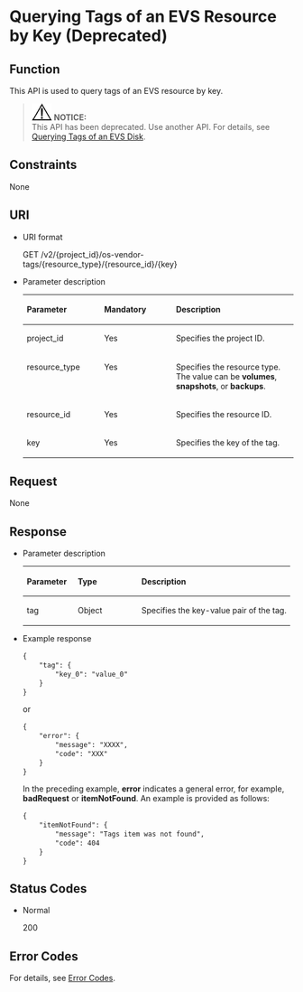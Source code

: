 # Querying Tags of an EVS Resource by Key \(Deprecated\)<a name="evs_04_2039"></a>

## Function<a name="section5299350116935"></a>

This API is used to query tags of an EVS resource by key.

>![](public_sys-resources/icon-notice.gif) **NOTICE:**   
>This API has been deprecated. Use another API. For details, see  [Querying Tags of an EVS Disk](querying-tags-of-an-evs-disk.md).  

## Constraints<a name="section4466609116935"></a>

None

## URI<a name="section1378135716935"></a>

-   URI format

    GET /v2/\{project\_id\}/os-vendor-tags/\{resource\_type\}/\{resource\_id\}/\{key\}

-   Parameter description

    <a name="table28484833104128"></a>
    <table><thead align="left"><tr id="row60547305104128"><th class="cellrowborder" valign="top" width="28.57%" id="mcps1.1.4.1.1"><p id="p5384679104128"><a name="p5384679104128"></a><a name="p5384679104128"></a>Parameter</p>
    </th>
    <th class="cellrowborder" valign="top" width="26.529999999999998%" id="mcps1.1.4.1.2"><p id="p33505894104128"><a name="p33505894104128"></a><a name="p33505894104128"></a>Mandatory</p>
    </th>
    <th class="cellrowborder" valign="top" width="44.9%" id="mcps1.1.4.1.3"><p id="p29622926104128"><a name="p29622926104128"></a><a name="p29622926104128"></a>Description</p>
    </th>
    </tr>
    </thead>
    <tbody><tr id="row50646790104128"><td class="cellrowborder" valign="top" width="28.57%" headers="mcps1.1.4.1.1 "><p id="p8749302104128"><a name="p8749302104128"></a><a name="p8749302104128"></a>project_id</p>
    </td>
    <td class="cellrowborder" valign="top" width="26.529999999999998%" headers="mcps1.1.4.1.2 "><p id="p37604871104128"><a name="p37604871104128"></a><a name="p37604871104128"></a>Yes</p>
    </td>
    <td class="cellrowborder" valign="top" width="44.9%" headers="mcps1.1.4.1.3 "><p id="p26095712104128"><a name="p26095712104128"></a><a name="p26095712104128"></a>Specifies the project ID.</p>
    </td>
    </tr>
    <tr id="row40869685152038"><td class="cellrowborder" valign="top" width="28.57%" headers="mcps1.1.4.1.1 "><p id="p33171521152058"><a name="p33171521152058"></a><a name="p33171521152058"></a>resource_type</p>
    </td>
    <td class="cellrowborder" valign="top" width="26.529999999999998%" headers="mcps1.1.4.1.2 "><p id="p2538652152058"><a name="p2538652152058"></a><a name="p2538652152058"></a>Yes</p>
    </td>
    <td class="cellrowborder" valign="top" width="44.9%" headers="mcps1.1.4.1.3 "><p id="p42707547152038"><a name="p42707547152038"></a><a name="p42707547152038"></a>Specifies the resource type. The value can be <strong id="b842352706193556"><a name="b842352706193556"></a><a name="b842352706193556"></a>volumes</strong>, <strong id="b84235270619367"><a name="b84235270619367"></a><a name="b84235270619367"></a>snapshots</strong>, or <strong id="b842352706193615"><a name="b842352706193615"></a><a name="b842352706193615"></a>backups</strong>.</p>
    </td>
    </tr>
    <tr id="row255647152042"><td class="cellrowborder" valign="top" width="28.57%" headers="mcps1.1.4.1.1 "><p id="p38738380152058"><a name="p38738380152058"></a><a name="p38738380152058"></a>resource_id</p>
    </td>
    <td class="cellrowborder" valign="top" width="26.529999999999998%" headers="mcps1.1.4.1.2 "><p id="p50801043152058"><a name="p50801043152058"></a><a name="p50801043152058"></a>Yes</p>
    </td>
    <td class="cellrowborder" valign="top" width="44.9%" headers="mcps1.1.4.1.3 "><p id="p33198438152042"><a name="p33198438152042"></a><a name="p33198438152042"></a>Specifies the resource ID.</p>
    </td>
    </tr>
    <tr id="row41101519155425"><td class="cellrowborder" valign="top" width="28.57%" headers="mcps1.1.4.1.1 "><p id="p40888766155425"><a name="p40888766155425"></a><a name="p40888766155425"></a>key</p>
    </td>
    <td class="cellrowborder" valign="top" width="26.529999999999998%" headers="mcps1.1.4.1.2 "><p id="p23655745155425"><a name="p23655745155425"></a><a name="p23655745155425"></a>Yes</p>
    </td>
    <td class="cellrowborder" valign="top" width="44.9%" headers="mcps1.1.4.1.3 "><p id="p37067201155425"><a name="p37067201155425"></a><a name="p37067201155425"></a>Specifies the key of the tag.</p>
    </td>
    </tr>
    </tbody>
    </table>


## Request<a name="section5573802716935"></a>

None

## Response<a name="section3215934016935"></a>

-   Parameter description

    <a name="table716338716935"></a>
    <table><thead align="left"><tr id="row2937460716935"><th class="cellrowborder" valign="top" width="19.05%" id="mcps1.1.4.1.1"><p id="p3053299616935"><a name="p3053299616935"></a><a name="p3053299616935"></a>Parameter</p>
    </th>
    <th class="cellrowborder" valign="top" width="23.810000000000002%" id="mcps1.1.4.1.2"><p id="p5725363416935"><a name="p5725363416935"></a><a name="p5725363416935"></a>Type</p>
    </th>
    <th class="cellrowborder" valign="top" width="57.14%" id="mcps1.1.4.1.3"><p id="p3278200616935"><a name="p3278200616935"></a><a name="p3278200616935"></a>Description</p>
    </th>
    </tr>
    </thead>
    <tbody><tr id="row3809682916935"><td class="cellrowborder" valign="top" width="19.05%" headers="mcps1.1.4.1.1 "><p id="p6594430016935"><a name="p6594430016935"></a><a name="p6594430016935"></a>tag</p>
    </td>
    <td class="cellrowborder" valign="top" width="23.810000000000002%" headers="mcps1.1.4.1.2 "><p id="p3988810816935"><a name="p3988810816935"></a><a name="p3988810816935"></a>Object</p>
    </td>
    <td class="cellrowborder" valign="top" width="57.14%" headers="mcps1.1.4.1.3 "><p id="p4842047816935"><a name="p4842047816935"></a><a name="p4842047816935"></a>Specifies the key-value pair of the tag.</p>
    </td>
    </tr>
    </tbody>
    </table>


-   Example response

    ```
    {
        "tag": {
            "key_0": "value_0"
        }
    }
    ```

    or

    ```
    {
        "error": {
            "message": "XXXX", 
            "code": "XXX"
        }
    }
    ```

    In the preceding example,  **error**  indicates a general error, for example,  **badRequest**  or  **itemNotFound**. An example is provided as follows:

    ```
    {
        "itemNotFound": {
            "message": "Tags item was not found", 
            "code": 404
        }
    }
    ```


## Status Codes<a name="section6050296116935"></a>

-   Normal

    200


## Error Codes<a name="section431317151242"></a>

For details, see  [Error Codes](error-codes.md).

